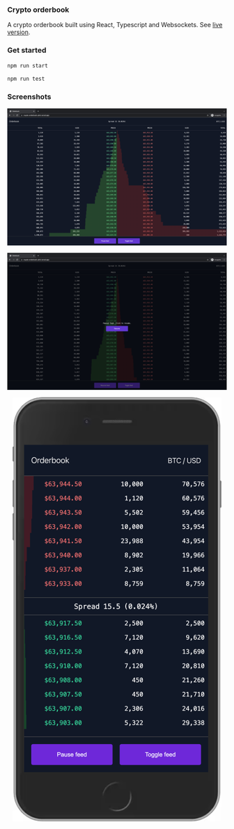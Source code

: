 ### Crypto orderbook

A crypto orderbook built using React, Typescript and Websockets. See [live version](https://crypto-orderbook-pink.vercel.app/).

### Get started

```bash
npm run start
```

```bash
npm run test
```

### Screenshots

<p align="center">
    <img src="https://raw.githubusercontent.com/tjinauyeung/crypto-orderbook/master/screenshots/screenshot-desktop-1.png" width="720px">
</p>

<p align="center">
    <img src="https://raw.githubusercontent.com/tjinauyeung/crypto-orderbook/master/screenshots/screenshot-desktop-2.png" width="720px">
</p>

<p align="center">
    <img src="https://raw.githubusercontent.com/tjinauyeung/crypto-orderbook/master/screenshots/screenshot-mobile.png" width="480px">
</p>
